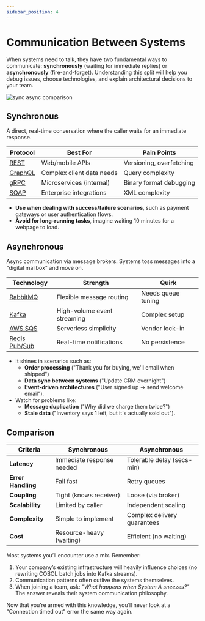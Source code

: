 ```yaml
---
sidebar_position: 4
---
```


# Communication Between Systems

When systems need to talk, they have two fundamental ways to communicate: **synchronously** (waiting for immediate replies) or **asynchronously** (fire-and-forget). Understanding this split will help you debug issues, choose technologies, and explain architectural decisions to your team.

<div>
  <img src={require('@site/static/img/prior-recommended-knowledge/sync-async-comparison.png').default} alt="sync async comparison" />
</div>

## Synchronous

A direct, real-time conversation where the caller waits for an immediate response.

| Protocol                                                        | Best For                  | Pain Points              |
|-----------------------------------------------------------------|---------------------------|--------------------------|
| [REST](https://www.redhat.com/en/topics/api/what-is-a-rest-api) | Web/mobile APIs           | Versioning, overfetching |
| [GraphQL](https://graphql.org/)                                 | Complex client data needs | Query complexity         |
| [gRPC](https://grpc.io/)                                        | Microservices (internal)  | Binary format debugging  |
| [SOAP](https://www.w3.org/TR/soap/)                             | Enterprise integrations   | XML complexity           |

* **Use when dealing with success/failure scenarios**, such as payment gateways or user authentication flows.
* **Avoid for long-running tasks**, imagine waiting 10 minutes for a webpage to load.

## Asynchronous

Async communication via message brokers. Systems toss messages into a "digital mailbox" and move on.

| Technology                                            | Strength                    | Quirk              |
|-------------------------------------------------------|-----------------------------|--------------------|
| [RabbitMQ](https://www.rabbitmq.com/)                 | Flexible message routing    | Needs queue tuning |
| [Kafka](https://kafka.apache.org/)                    | High-volume event streaming | Complex setup      |
| [AWS SQS](https://aws.amazon.com/sqs/)                | Serverless simplicity       | Vendor lock-in     |
| [Redis Pub/Sub](https://redis.io/docs/manual/pubsub/) | Real-time notifications     | No persistence     |

* It shines in scenarios such as:
  * **Order processing** ("Thank you for buying, we'll email when shipped")
  * **Data sync between systems** ("Update CRM overnight")
  * **Event-driven architectures** ("User signed up → send welcome email").
* Watch for problems like:
  * **Message duplication** ("Why did we charge them twice?")
  * **Stale data** ("Inventory says 1 left, but it's actually sold out").


## Comparison

| Criteria           | Synchronous               | Asynchronous                |
|--------------------|---------------------------|-----------------------------|
| **Latency**        | Immediate response needed | Tolerable delay (secs-min)  |
| **Error Handling** | Fail fast                 | Retry queues                |
| **Coupling**       | Tight (knows receiver)    | Loose (via broker)          |
| **Scalability**    | Limited by caller         | Independent scaling         |
| **Complexity**     | Simple to implement       | Complex delivery guarantees |
| **Cost**           | Resource-heavy (waiting)  | Efficient (no waiting)      |

Most systems you’ll encounter use a mix. Remember:

1. Your company’s existing infrastructure will heavily influence choices (no rewriting COBOL batch jobs into Kafka streams).
2. Communication patterns often outlive the systems themselves.
3. When joining a team, ask: *"What happens when System A sneezes?"* The answer reveals their system communication philosophy.

Now that you’re armed with this knowledge, you’ll never look at a "Connection timed out" error the same way again.